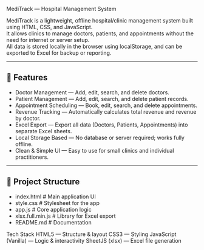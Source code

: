 MediTrack — Hospital Management System

MediTrack is a lightweight, offline hospital/clinic management system built using HTML, CSS, and JavaScript.  
It allows clinics to manage doctors, patients, and appointments without the need for internet or server setup.  
All data is stored locally in the browser using localStorage, and can be exported to Excel for backup or reporting.

---

## 🚀 Features
- Doctor Management — Add, edit, search, and delete doctors.
- Patient Management — Add, edit, search, and delete patient records.
- Appointment Scheduling — Book, edit, search, and delete appointments.
- Revenue Tracking — Automatically calculates total revenue and revenue by doctor.
- Excel Export — Export all data (Doctors, Patients, Appointments) into separate Excel sheets.
- Local Storage Based — No database or server required; works fully offline.
- Clean & Simple UI — Easy to use for small clinics and individual practitioners.

---
## 📂 Project Structure
- index.html # Main application UI
-  style.css # Stylesheet for the app
-  app.js # Core application logic
-  xlsx.full.min.js # Library for Excel export
-  README.md # Documentation

Tech Stack
HTML5 — Structure & layout
CSS3 — Styling
JavaScript (Vanilla) — Logic & interactivity
SheetJS (xlsx) — Excel file generation
